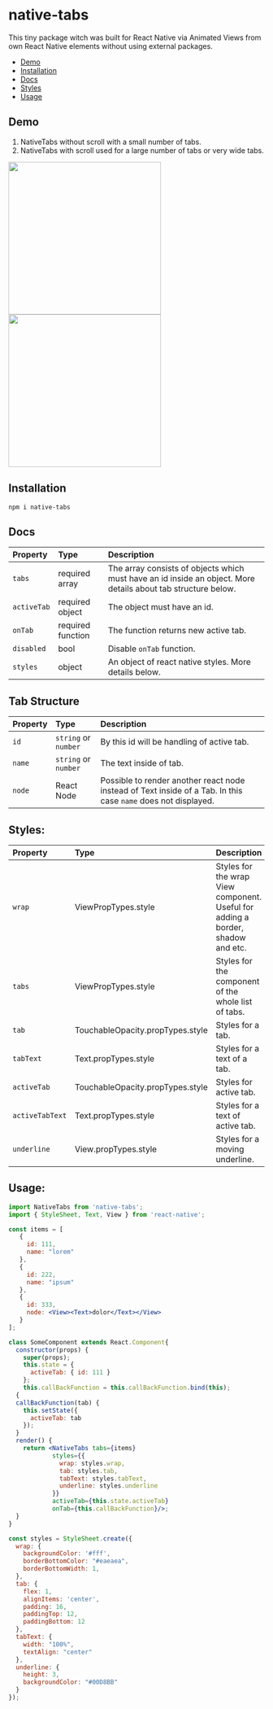 # native-tabs

This tiny package witch was built for React Native via Animated Views from own React Native elements without using external packages.

* [Demo](#demo)
* [Installation](#installation)
* [Docs](#docs)
* [Styles](#styles)
* [Usage](#usage)

## Demo

1. NativeTabs without scroll with a small number of tabs.
2. NativeTabs with scroll used for a large number of tabs or very wide tabs.

<img src="https://s3-eu-west-1.amazonaws.com/njnest-opensource/npm/nativeTabs.gif" width="300">   <img src="https://s3-eu-west-1.amazonaws.com/njnest-opensource/npm/nativeTabsScroll.gif" width="300">


## Installation

```
npm i native-tabs
```


## Docs

Property | Type | Description
:---|:---|:---
`tabs` | required array | The array consists of objects which must have an id inside an object. More details about tab structure below.
`activeTab` | required object | The object must have an id.
`onTab` | required function | The function returns new active tab.
`disabled` | bool | Disable `onTab` function.
`styles` | object | An object of react native styles. More details below.

## Tab Structure

Property | Type | Description
:---|:---|:---
`id` | `string` or `number` | By this id will be handling of active tab.
`name` | `string` or `number` | The text inside of tab.
`node` | React Node | Possible to render another react node instead of Text inside of a Tab. In this case `name` does not displayed.


## Styles:

Property | Type | Description
:---|:---|:---
`wrap` | ViewPropTypes.style | Styles for the wrap View component. Useful for adding a border, shadow and etc.
`tabs` | ViewPropTypes.style | Styles for the component of the whole list of tabs.
`tab` | TouchableOpacity.propTypes.style | Styles for a tab.
`tabText` | Text.propTypes.style | Styles for a text of a tab.
`activeTab` | TouchableOpacity.propTypes.style | Styles for active tab.
`activeTabText` | Text.propTypes.style | Styles for a text of active tab.
`underline` | View.propTypes.style | Styles for a moving underline.

## Usage:

```jsx
import NativeTabs from 'native-tabs';
import { StyleSheet, Text, View } from 'react-native';

const items = [
   {
     id: 111,
     name: "lorem"
   },
   {
     id: 222,
     name: "ipsum"
   },
   {
     id: 333,
     node: <View><Text>dolor</Text></View>
   }
];

class SomeComponent extends React.Component{
  constructor(props) {
    super(props);
    this.state = {
      activeTab: { id: 111 }
    };
    this.callBackFunction = this.callBackFunction.bind(this);
  {
  callBackFunction(tab) {
    this.setState({
      activeTab: tab
    });
  }
  render() {
    return <NativeTabs tabs={items}
            styles={{
              wrap: styles.wrap,
              tab: styles.tab,
              tabText: styles.tabText,
              underline: styles.underline
            }}
            activeTab={this.state.activeTab}
            onTab={this.callBackFunction}/>;
  }
}

const styles = StyleSheet.create({
  wrap: {
    backgroundColor: '#fff',
    borderBottomColor: "#eaeaea",
    borderBottomWidth: 1,
  },
  tab: {
    flex: 1,
    alignItems: 'center',
    padding: 16,
    paddingTop: 12,
    paddingBottom: 12
  },
  tabText: {
    width: "100%",
    textAlign: "center"
  },
  underline: {
    height: 3,
    backgroundColor: "#00D8BB"
  }
});

```
